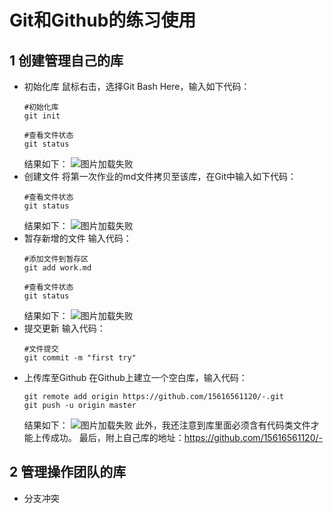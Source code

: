 # Git和Github的练习使用
## 1 创建管理自己的库
+ 初始化库
  鼠标右击，选择Git Bash Here，输入如下代码：
  ```
  #初始化库
  git init

  #查看文件状态
  git status
  ```
  结果如下：
  ![图片加载失败](https://s1.ax1x.com/2020/08/12/axtGff.png)
+ 创建文件
   将第一次作业的md文件拷贝至该库，在Git中输入如下代码：
  ```
  #查看文件状态
  git status
  ```
  结果如下：
  ![图片加载失败](https://s1.ax1x.com/2020/08/12/axNwvD.png)
+ 暂存新增的文件
  输入代码：
  ```
  #添加文件到暂存区
  git add work.md

  #查看文件状态
  git status
  ```
   结果如下：
  ![图片加载失败](https://s1.ax1x.com/2020/08/12/axULTA.png)
+ 提交更新
    输入代码：
  ```
  #文件提交
  git commit -m "first try"
  ```
+ 上传库至Github
  在Github上建立一个空白库，输入代码：
  ```
  git remote add origin https://github.com/15616561120/-.git
  git push -u origin master
  ```
  结果如下：
  ![图片加载失败](https://s1.ax1x.com/2020/08/12/axs8bT.png)
此外，我还注意到库里面必须含有代码类文件才能上传成功。
最后，附上自己库的地址：https://github.com/15616561120/-

## 2 管理操作团队的库
+ 分支冲突

